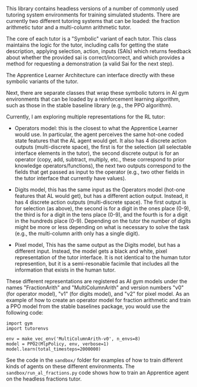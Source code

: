 This library contains headless versions of a number of commonly used tutoring
system environments for training simulated students.  There are currently two
different tutoring systems that can be loaded: the fraction arithmetic tutor
and a multi-column arithmetic tutor. 

The core of each tutor is a "Symbolic" variant of each tutor. This class
maintains the logic for the tutor, including calls for getting the state
description, applying selection, action, inputs (SAIs) which returns
feedback about whether the provided sai is correct/incorrect, and which
provides a method for requesting a demonstration (a valid Sai for the
next step).

The Apprentice Learner Architecture can interface directly with these
symbolic variants of the tutor. 

Next, there are separate classes that wrap these symbolic tutorrs in AI gym
environments that can be loaded by a reinforcement learning algorithm, such as
those in the stable baseline library (e.g., the PPO algorithm). 

Currently, I am exploring multiple representations for the RL tutor:

- Operators model: this is the closest to what the Apprentice Learner would 
  use. In particular, the agent perceives the same hot-one coded state features
  that the AL agent would get. It also has 4 discrete action outputs
  (multi-discrete space), the first is for the selection (all selectable
  interface elements in the tutor), the second discrete output is for an
  operator (copy, add, subtract, multiply, etc., these correspond to prior
  knowledge operators/functions), the next two outputs correspond to the fields
  that get passed as input to the operator (e.g., two other fields in the tutor
  interface that currently have values).

- Digits model, this has the same input as the Operators model (hot-one
  features that AL would get), but has a different action output. Instead, it
  has 4 discrete action outputs (multi-discrete space). The first output is for
  selection (as above), the second is for a digit in the ones place (0-9), the
  third is for a digit in the tens place (0-9), and the fourth is for a digit
  in the hundreds place (0-9).  Depending on the tutor the number of digits
  might be more or less depending on what is necessary to solve the task (e.g.,
  the multi-column arith only has a single digit). 

- Pixel model, This has the same output as the Digits model, but has a different
  input. Instead, the model gets a black and white, pixel representation of the
  tutor interface. It is not identical to the human tutor represention, but it
  is a semi-resonable facimile that includes all the information that exists in
  the human tutor.

These different representations are registered as AI gym models under the names
"FractionArith" and "MultiColumnArith" and version numbers "v0" (for operator
model), "v1" (for digits model), and "v2" for pixel model. As an example of how
to create an operator model for fraction arithmetic and train a PPO model from the
stable baselines package, you would use the following code:
```
import gym
import tutorenvs

env = make_vec_env('MultiColumnArith-v0', n_envs=8)
model = PPO2(MlpPolicy, env, verbose=1)
model.learn(total_timesteps=2000000)
```

See the code in the `sandbox/` folder for examples of how to train different
kinds of agents on these different environments. The
`sandbox/run_al_fractions.py` code shows how to train an Apprentice agent on
the headless fractions tutor.
